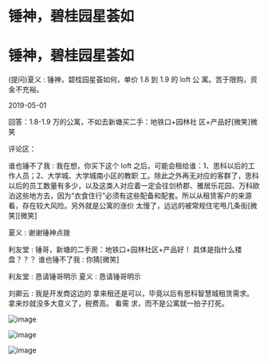 # 锤神，碧桂园星荟如

# 锤神，碧桂园星荟如

(提问)夏义 : 锤神，碧桂园星荟如何，单价 1.8 到 1.9 的 loft 公 寓。苦于限购，资金不充裕。

2019-05-01

回答：1.8-1.9 万的公寓，不如去新塘买二手：地铁口+园林社 区+产品好[微笑]微笑

评论区：

谁也锤不了我 : 我在想，你买下这个 loft 之后，可能会租给谁：1、思科以后的工作人员；2、大学城、大学城南小区的教职 工。除此之外再无对应的客群了，思科以后的员工数量有多少，以及这类人对应着一定会往剑桥郡、雅居乐花园、万科欧 泊这些地方去，因为“衣食住行”必须有这些配备和配套。所以从租赁客户的来源看，存在较大风险。另外就是公寓的涨价 太慢了，远远的被常规住宅甩几条街[微笑][微笑]

夏义 : 谢谢锤神点拨

利友堂 : 锤哥，新塘的二手房：地铁口+园林社区+产品好！ 具体是指什么楼盘？？？ 谁也锤不了我 : 你猜[微笑]

利友堂 : 恳请锤哥明示 夏义 : 恳请锤哥明示

刘卿云 : 我是开发商这边的 拿来租还是可以，毕竟以后有思科智慧城租赁需求。 拿来炒就没多大意义了，税费高。 看需 求，而不是公寓就一拍子打死。

![image](img/Image_0047.png)

![image](img/Image_0057.png)

![image](img/Image_0067.png)